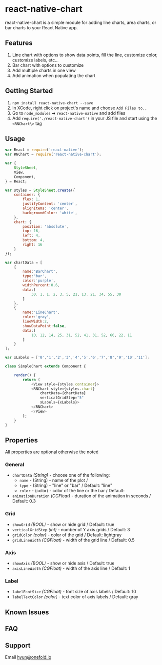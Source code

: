 # react-native-chart
react-native-chart is a simple module for adding line charts, area charts, or bar charts to your React Native app.

## Features
1. Line chart with options to show data points, fill the line, customize color, customize labels, etc...
2. Bar chart with options to customize
3. Add multiple charts in one view
4. Add animation when populating the chart

## Getting Started
1. `npm install react-native-chart --save`
2. In XCode, right click on project's name and choose `Add Files to..`
3. Go to `node_modules` ➜ `react-native-native` and add files
4. Add `require('./react-native-chart')` in your JS file and start using the `<RNChart\>` tag

## Usage
```javascript
var React = require('react-native');
var RNChart = require('react-native-chart');

var {
    StyleSheet,
    View,
    Component,
} = React;

var styles = StyleSheet.create({
    container: {
        flex: 1,
        justifyContent: 'center',
        alignItems: 'center',
        backgroundColor: 'white',
    },
    chart: {
        position: 'absolute',
        top: 16,
        left: 4,
        bottom: 4,
        right: 16
    }
});

var chartData = [
    {
        name:'BarChart',
        type:'bar',
        color:'purple',
        widthPercent:0.6,
        data:[
            30, 1, 1, 2, 3, 5, 21, 13, 21, 34, 55, 30
        ]
    },
    {
        name:'LineChart',
        color:'gray',
        lineWidth:2,
        showDataPoint:false,
        data:[
            10, 12, 14, 25, 31, 52, 41, 31, 52, 66, 22, 11
        ]
    }
];

var xLabels = ['0','1','2','3','4','5','6','7','8','9','10','11'];

class SimpleChart extends Component {

    render() {
        return (
            <View style={styles.container}>
            <RNChart style={styles.chart}
                chartData={chartData}
                verticalGridStep="5"
                xLabels={xLabels}>
            </RNChart>
            </View>
        );
    }
}

```
## Properties
All properties are optional otherwise the noted
### General
- `chartData` _(String)_ - choose one of the following:
    - `name` - (String) - name of the plot /
    - `type` - (String) - "line" or "bar" / Default: "line"
    - `color` - (color) - color of the line or the bar / Default: 
- `animationDuration` _(CGFloat)_ - duration of the animation in seconds / Default: 0.3
### Grid
- `showGrid` _(BOOL)_ - show or hide grid / Default: true
- `verticalGridStep` _(int)_ - number of Y axis grids / Default: 3
- `gridColor` _(color)_ - color of the grid / Default: lightgray
- `gridLineWidth` _(CGFloat)_ - width of the grid line / Default: 0.5
### Axis
- `showAxis` _(BOOL)_ - show or hide axis / Default: true
- `axisLineWidth` _(CGFloat)_ - width of the axis line / Default: 1
### Label
- `labelFontSize` _(CGFloat)_ - font size of axis labels / Default: 10
- `labelTextColor` _(color)_ - text color of axis labels / Default: gray

## Known Issues

## FAQ

## Support
Email hyun@onefold.io
